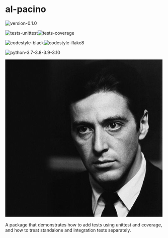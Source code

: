 # al-pacino

<img alt="version-0.1.0" src="https://img.shields.io/badge/version-0.1.0-orange" />

<img 
alt="tests-unittest" src="https://img.shields.io/badge/tests-unittest-green" /><img 
alt="tests-coverage" src="https://img.shields.io/badge/tests-coverage-green" />

<img
alt="codestyle-black" src="https://img.shields.io/badge/codestyle-black-%23222222" /><img 
alt="codestyle-flake8" src="https://img.shields.io/badge/codestyle-flake8-blue" />

<img alt="python-3.7-3.8-3.9-3.10" src="https://img.shields.io/badge/python-3.7%7C3.8%7C3.9%7C3.10-blue" />

![Al Pacino](docs/img/pacino.jpg)

A package that demonstrates how to add tests using unittest
and coverage, and how to treat standalone and integration tests
separately.
